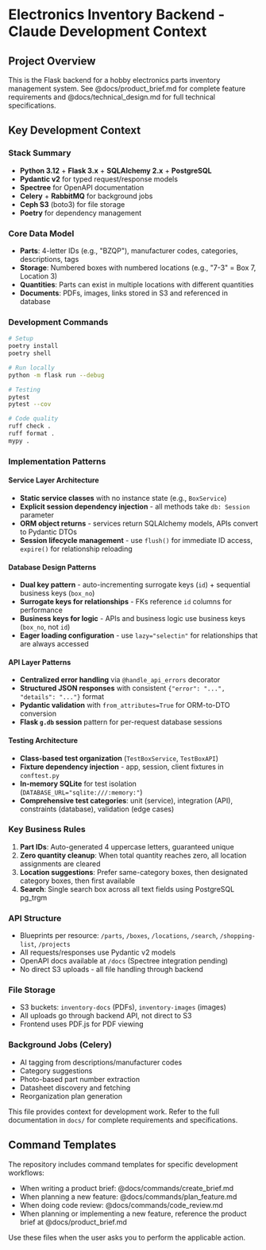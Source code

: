 # Electronics Inventory Backend - Claude Development Context

## Project Overview
This is the Flask backend for a hobby electronics parts inventory management system. See @docs/product_brief.md for complete feature requirements and @docs/technical_design.md for full technical specifications.

## Key Development Context

### Stack Summary
- **Python 3.12** + **Flask 3.x** + **SQLAlchemy 2.x** + **PostgreSQL**
- **Pydantic v2** for typed request/response models
- **Spectree** for OpenAPI documentation
- **Celery** + **RabbitMQ** for background jobs
- **Ceph S3** (boto3) for file storage
- **Poetry** for dependency management

### Core Data Model
- **Parts**: 4-letter IDs (e.g., "BZQP"), manufacturer codes, categories, descriptions, tags
- **Storage**: Numbered boxes with numbered locations (e.g., "7-3" = Box 7, Location 3)
- **Quantities**: Parts can exist in multiple locations with different quantities
- **Documents**: PDFs, images, links stored in S3 and referenced in database

### Development Commands
```bash
# Setup
poetry install
poetry shell

# Run locally
python -m flask run --debug

# Testing
pytest
pytest --cov

# Code quality
ruff check .
ruff format .
mypy .
```

### Implementation Patterns

#### Service Layer Architecture
- **Static service classes** with no instance state (e.g., `BoxService`)
- **Explicit session dependency injection** - all methods take `db: Session` parameter
- **ORM object returns** - services return SQLAlchemy models, APIs convert to Pydantic DTOs
- **Session lifecycle management** - use `flush()` for immediate ID access, `expire()` for relationship reloading

#### Database Design Patterns
- **Dual key pattern** - auto-incrementing surrogate keys (`id`) + sequential business keys (`box_no`) 
- **Surrogate keys for relationships** - FKs reference `id` columns for performance
- **Business keys for logic** - APIs and business logic use business keys (`box_no`, not `id`)
- **Eager loading configuration** - use `lazy="selectin"` for relationships that are always accessed

#### API Layer Patterns
- **Centralized error handling** via `@handle_api_errors` decorator
- **Structured JSON responses** with consistent `{"error": "...", "details": "..."}` format
- **Pydantic validation** with `from_attributes=True` for ORM-to-DTO conversion
- **Flask `g.db` session** pattern for per-request database sessions

#### Testing Architecture
- **Class-based test organization** (`TestBoxService`, `TestBoxAPI`) 
- **Fixture dependency injection** - app, session, client fixtures in `conftest.py`
- **In-memory SQLite** for test isolation (`DATABASE_URL="sqlite:///:memory:"`)
- **Comprehensive test categories**: unit (service), integration (API), constraints (database), validation (edge cases)

### Key Business Rules
1. **Part IDs**: Auto-generated 4 uppercase letters, guaranteed unique
2. **Zero quantity cleanup**: When total quantity reaches zero, all location assignments are cleared
3. **Location suggestions**: Prefer same-category boxes, then designated category boxes, then first available
4. **Search**: Single search box across all text fields using PostgreSQL pg_trgm

### API Structure
- Blueprints per resource: `/parts`, `/boxes`, `/locations`, `/search`, `/shopping-list`, `/projects`
- All requests/responses use Pydantic v2 models
- OpenAPI docs available at `/docs` (Spectree integration pending)
- No direct S3 uploads - all file handling through backend

### File Storage
- S3 buckets: `inventory-docs` (PDFs), `inventory-images` (images)
- All uploads go through backend API, not direct to S3
- Frontend uses PDF.js for PDF viewing

### Background Jobs (Celery)
- AI tagging from descriptions/manufacturer codes
- Category suggestions
- Photo-based part number extraction
- Datasheet discovery and fetching
- Reorganization plan generation

This file provides context for development work. Refer to the full documentation in `docs/` for complete requirements and specifications.

## Command Templates

The repository includes command templates for specific development workflows:

- When writing a product brief: @docs/commands/create_brief.md
- When planning a new feature: @docs/commands/plan_feature.md
- When doing code review: @docs/commands/code_review.md
- When planning or implementing a new feature, reference the product brief at @docs/product_brief.md

Use these files when the user asks you to perform the applicable action.